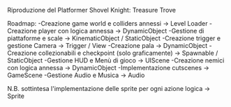 Riproduzione del Platformer Shovel Knight: Treasure Trove

Roadmap:
-Creazione game world e colliders annessi -> Level Loader
-Creazione player con logica annessa -> DynamicObject 
-Gestione di piattaforme e scale -> KinematicObject / StaticObject
-Creazione trigger e gestione Camera -> Trigger / View
-Creazione pala -> DynamicObject
-Creazione collezionabili e checkpoint (solo graficamente) -> Spawnable / StaticObject 
-Gestione HUD e Menù di gioco -> UIScene
-Creazione nemici con logica annessa -> DynamicObject
-Implementazione cutscenes -> GameScene
-Gestione Audio e Musica -> Audio

N.B. sottintesa l'implementazione delle sprite per ogni azione logica -> Sprite
